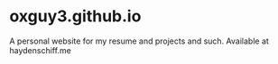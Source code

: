 oxguy3.github.io
================

A personal website for my resume and projects and such. Available at haydenschiff.me
